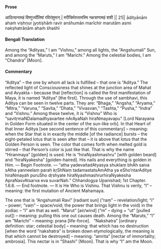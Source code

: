 #### Prose 

आदित्यानामहं विष्णुर्ज्योतिषां रविरंशुमान् |
मरीचिर्मरुतामस्मि नक्षत्राणामहं शशी || 21||
ādityānām ahaṁ viṣhṇur jyotiṣhāṁ ravir anśhumān
marīchir marutām asmi nakṣhatrāṇām ahaṁ śhaśhī

 #### Bengali Translation 

Among the “Adityas,” I am “Vishnu,” among all lights, the “Angshumali” Sun, and among the “Maruts,” I am “Marichi.” Among the celestial bodies, I am “Chandra” [Moon].

 #### Commentary 

“Aditya” – the one by whom all lack is fulfilled – that one is “Aditya.” The reflected light of Consciousness that shines at the junction area of Mahat and Avyakta – because that [reflection] is called the first manifestation of Maya, it is named “Aditya” [the first]. Through the use of sambhavi, this Aditya can be seen in twelve parts. They are: “Bhaga,” “Angsha,” “Aryama,” “Mitra,” “Varuna,” “Savita,” “Dhata,” “Vivasvan,” “Tashta,” “Pusha,” “Indra” and “Vishnu.” Among these twelve, it is “Vishnu” Who is “savitṛmaNDalamadhyavartee nArAyaNah hiraNmayavapu” [Lord Narayana in Golden Form situated in the center of the sun-like orb]. In that Heart of that Inner Aditya [see second sentence of this commentary] – meaning: when the Star that is in exactly the middle [of the radiance] bursts – the eight-petaled lotus that is seen after that – it is above that lotus that the Golden Person is seen. The color that comes forth when melted gold is stirred – that Person’s color is just like that. That is why the name “Hiranmaya” [golden] is used. He is “hiraNyashmashru” [with golden beard] and “hiraNyakesha” [golden-haired]. His nails and everything is golden in Him. — Begin Footnote. — “atha yadevaitadAtyasya shuklaṃ bhAh saiva sAtha yanneelaṃ parah kṛShNaṃ tadamastatsAmAtha ya eSho’ntarAditye hiraNmayah puruSho dṛshyate hiraNyashmashrurhiraNyakesha ApraNasvAtsarva eva suvarNah.” Chhandogya Upanishad; 1st Chapter. 1.6.6. — End footnote. — It is He Who is Vishnu. That Vishnu is verily, “I” – meaning: the first mutation of Ancient Mahamaya.

The one that is “Angshumali Ravi” [radiant sun] (“raṃ” – revelation/light; “i” – power; “vaṃ” – space/void; the power that brings light in the void) in the zodiac – “I” am that as well. “Marut” [air/wind] (“m” – dying + “ut” [pulled out]) – meaning: pulling this one out causes death. Among the “Maruts,” “I” am “Marichi” – meaning: prana [life-force].
 
“Nakshatra” [ordinary definition: star; celestial body] – meaning: that which has no destruction [when the word “nakshatra” is broken down etymologically, the meaning is that which cannot be destroyed] – meaning: “amrita” [nectar of immortality; ambrosia]. This nectar is in “Shashi” [Moon]. That is why “I” am the Moon.